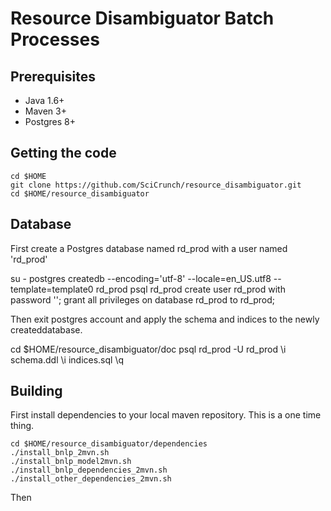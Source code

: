 Resource Disambiguator Batch Processes
======================================

Prerequisites
-------------
 * Java 1.6+
 * Maven 3+
 * Postgres 8+

Getting the code
----------------

    cd $HOME
    git clone https://github.com/SciCrunch/resource_disambiguator.git
    cd $HOME/resource_disambiguator

Database
--------

First create a Postgres database named rd_prod with a user named 'rd_prod' 

   su - postgres
   createdb --encoding='utf-8' --locale=en_US.utf8 --template=template0 rd_prod
   psql rd_prod
   create user rd_prod with password '<your-password>';
   grant all privileges on database rd_prod to rd_prod;
   
Then exit postgres account and apply the schema and indices to the newly createddatabase.
   
   cd $HOME/resource_disambiguator/doc
   psql rd_prod -U rd_prod
   \i schema.ddl
   \i indices.sql
   \q


Building
--------

First install dependencies to your local maven repository. This is a one time thing.

    cd $HOME/resource_disambiguator/dependencies
    ./install_bnlp_2mvn.sh
    ./install_bnlp_model2mvn.sh
    ./install_bnlp_dependencies_2mvn.sh
    ./install_other_dependencies_2mvn.sh

Then 



